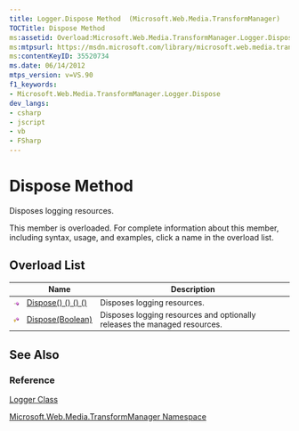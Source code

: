 ```yaml
---
title: Logger.Dispose Method  (Microsoft.Web.Media.TransformManager)
TOCTitle: Dispose Method
ms:assetid: Overload:Microsoft.Web.Media.TransformManager.Logger.Dispose
ms:mtpsurl: https://msdn.microsoft.com/library/microsoft.web.media.transformmanager.logger.dispose(v=VS.90)
ms:contentKeyID: 35520734
ms.date: 06/14/2012
mtps_version: v=VS.90
f1_keywords:
- Microsoft.Web.Media.TransformManager.Logger.Dispose
dev_langs:
- csharp
- jscript
- vb
- FSharp
---
```


# Dispose Method

Disposes logging resources.

This member is overloaded. For complete information about this member, including syntax, usage, and examples, click a name in the overload list.

## Overload List

||Name|Description|
|--- |--- |--- |
|![Public method](images/Hh125771.pubmethod(en-us,VS.90).gif "Public method")|[Dispose() () () ()](logger-dispose-method-microsoft-web-media-transformmanager_1.md)|Disposes logging resources.|
|![Protected method](images/Hh125771.protmethod(en-us,VS.90).gif "Protected method")|[Dispose(Boolean)](logger-dispose-method-boolean-microsoft-web-media-transformmanager.md)|Disposes logging resources and optionally releases the managed resources.|

## See Also

### Reference

[Logger Class](logger-class-microsoft-web-media-transformmanager.md)

[Microsoft.Web.Media.TransformManager Namespace](microsoft-web-media-transformmanager-namespace.md)
